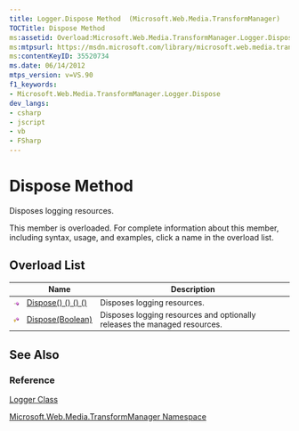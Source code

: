 ```yaml
---
title: Logger.Dispose Method  (Microsoft.Web.Media.TransformManager)
TOCTitle: Dispose Method
ms:assetid: Overload:Microsoft.Web.Media.TransformManager.Logger.Dispose
ms:mtpsurl: https://msdn.microsoft.com/library/microsoft.web.media.transformmanager.logger.dispose(v=VS.90)
ms:contentKeyID: 35520734
ms.date: 06/14/2012
mtps_version: v=VS.90
f1_keywords:
- Microsoft.Web.Media.TransformManager.Logger.Dispose
dev_langs:
- csharp
- jscript
- vb
- FSharp
---
```


# Dispose Method

Disposes logging resources.

This member is overloaded. For complete information about this member, including syntax, usage, and examples, click a name in the overload list.

## Overload List

||Name|Description|
|--- |--- |--- |
|![Public method](images/Hh125771.pubmethod(en-us,VS.90).gif "Public method")|[Dispose() () () ()](logger-dispose-method-microsoft-web-media-transformmanager_1.md)|Disposes logging resources.|
|![Protected method](images/Hh125771.protmethod(en-us,VS.90).gif "Protected method")|[Dispose(Boolean)](logger-dispose-method-boolean-microsoft-web-media-transformmanager.md)|Disposes logging resources and optionally releases the managed resources.|

## See Also

### Reference

[Logger Class](logger-class-microsoft-web-media-transformmanager.md)

[Microsoft.Web.Media.TransformManager Namespace](microsoft-web-media-transformmanager-namespace.md)
